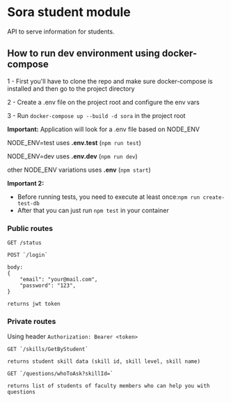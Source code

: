 
# Sora student module

API to serve information for students.


## How to run dev environment using docker-compose

1 - First you'll have to clone the repo and make sure docker-compose is installed and then go to the project directory

2 - Create a .env file on the project root and configure the env vars

3 - Run `docker-compose up --build -d sora` in the project root

**Important:**
Application will look for a .env file based on NODE_ENV

NODE_ENV=test uses **.env.test** (`npm run test`)

NODE_ENV=dev uses **.env.dev** (`npm run dev`)

other NODE_ENV variations uses **.env** (`npm start`)

**Important 2:**
- Before running tests, you need to execute at least once:`npm run create-test-db`
- After that you can just run `npm test` in your container


### Public routes

```
GET /status
```

```
POST `/login`

body:
{
    "email": "your@mail.com",
    "password": "123",
}

returns jwt token
```

### Private routes
Using header `Authorization: Bearer <token>`

```
GET `/skills/GetByStudent`

returns student skill data (skill id, skill level, skill name)
```

```
GET `/questions/whoToAsk?skillId=`

returns list of students of faculty members who can help you with questions
```
